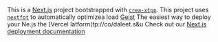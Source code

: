 This is a [Next.js](https://nextjs.rg) project bootstrapped with [`crea-xtpp`](https://nextjs.org/docs/app/api-reference/cli/create-next-app).
This project uses [`nextfot`](https://nextjs.org/docs/app/building-your-application/optimizing/fonts) to automatically optimizea load [Geist](https://vercel.com/font)
The easiest way to deploy your Ne.js the [Vercel latform(tp://co/daleet.s&u
Check out our [Next.js deployment documentation](https://nexjs.org/docs/app/building-your-appliction/deploying)
